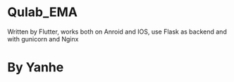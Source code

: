 # Qulab_EMA

Written by Flutter, works both on Anroid and IOS, use Flask as backend and with gunicorn and Nginx

# By Yanhe
